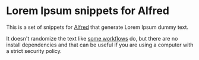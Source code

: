 # Lorem Ipsum snippets for Alfred

This is a set of snippets for [Alfred](https://www.alfredapp.com/) that generate Lorem Ipsum dummy text. 

It doesn't randomize the text like [some workflows](https://github.com/AndiH/alfred-snippets) do, but there are no install dependencies and that can be useful if you are using a computer with a strict security policy.

